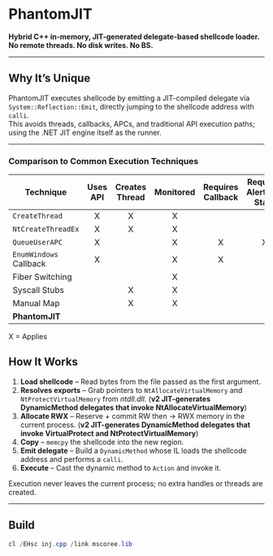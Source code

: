 # PhantomJIT
**Hybrid C++ in-memory, JIT-generated delegate-based shellcode loader. No remote threads. No disk writes. No BS.**  


---
## Why It’s Unique

PhantomJIT executes shellcode by emitting a JIT-compiled delegate via `System::Reflection::Emit`, directly jumping to the shellcode address with `calli`.  
This avoids threads, callbacks, APCs, and traditional API execution paths; using the .NET JIT engine itself as the runner.

---

### Comparison to Common Execution Techniques

| Technique                 | Uses API | Creates Thread | Monitored | Requires Callback | Requires Alertable State | RWX Memory | Novel |
|--------------------------|:--------:|:--------------:|:---------:|:-----------------:|:-------------------------:|:----------:|:-----:|
| `CreateThread`           |    X     |       X        |     X     |                   |                           |     X      |       |
| `NtCreateThreadEx`       |    X     |       X        |     X     |                   |                           |     X      |       |
| `QueueUserAPC`           |    X     |                |     X     |         X         |             X             |     X      |       |
| `EnumWindows` Callback   |    X     |                |     X     |         X         |                           |     X      |       |
| Fiber Switching          |          |                |     X     |                   |                           |     X      |       |
| Syscall Stubs            |          |       X        |     X     |                   |                           |     X      |       |
| Manual Map  |          |       X        |     X     |                   |                           |     X      |       |
| **PhantomJIT**|          |                |           |                   |                           |     X      |   X   |

X = Applies

## How It Works

1. **Load shellcode** – Read bytes from the file passed as the first argument.  
2. **Resolves exports** – Grab pointers to `NtAllocateVirtualMemory` and `NtProtectVirtualMemory` from *ntdll.dll*.  (**v2 JIT-generates DynamicMethod delegates that invoke NtAllocateVirtualMemory**)
3. **Allocate RWX** – Reserve + commit RW then -> RWX memory in the current process. (**v2 JIT-generates DynamicMethod delegates that invoke VirtualProtect and NtProtectVirtualMemory**)
4. **Copy** – `memcpy` the shellcode into the new region.  
5. **Emit delegate** – Build a `DynamicMethod` whose IL loads the shellcode address and performs a `calli`.  
6. **Execute** – Cast the dynamic method to `Action` and invoke it.

Execution never leaves the current process; no extra handles or threads are created.

---

## Build

```powershell
cl /EHsc inj.cpp /link mscoree.lib
